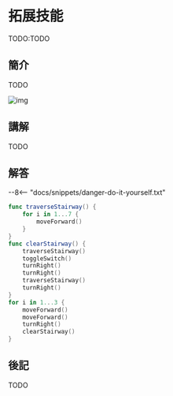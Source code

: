 # 拓展技能

TODO:TODO

## 簡介

TODO

![img](https://imagedelivery.net/cdkaXPuFls5qlrh3GM4hfA/7ece953d-11da-432e-e27a-c9b263ee5200/public)

## 講解

TODO

## 解答

--8<-- "docs/snippets/danger-do-it-yourself.txt"

```swift linenums="1"
func traverseStairway() {
    for i in 1...7 {
        moveForward()
    }
}
func clearStairway() {
    traverseStairway()
    toggleSwitch()
    turnRight()
    turnRight()
    traverseStairway()
    turnRight()
}
for i in 1...3 {
    moveForward()
    moveForward()
    turnRight()
    clearStairway()
}
```

## 後記

TODO
